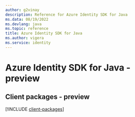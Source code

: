 ```yaml
---
author: g2vinay
description: Reference for Azure Identity SDK for Java
ms.data: 08/19/2022
ms.devlang: java
ms.topic: reference
title: Azure Identity SDK for Java
ms.author: vigera
ms.service: identity
---
```

# Azure Identity SDK for Java - preview

## Client packages - preview
[!INCLUDE [client-packages](identity-client-index.md)]